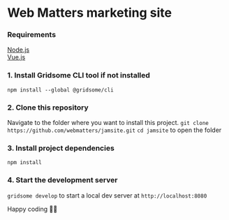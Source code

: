 # Web Matters marketing site

### Requirements
[Node.js](https://nodejs.org/en/)  
[Vue.js](https://vuejs.org/)  

### 1. Install Gridsome CLI tool if not installed

`npm install --global @gridsome/cli`

### 2. Clone this repository

Navigate to the folder where you want to install this project.
`git clone https://github.com/webmatters/jamsite.git`
`cd jamsite` to open the folder

### 3. Install project dependencies

`npm install`

### 4. Start the development server

`gridsome develop` to start a local dev server at `http://localhost:8080`

Happy coding 🎉🙌
